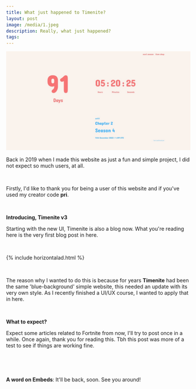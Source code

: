```yaml
---
title: What just happened to Timenite?
layout: post
image: /media/1.jpeg
description: Really, what just happened?
tags: 
---
```


![New Timenite](/media/1.jpeg)

Back in 2019 when I made this website as just a fun and simple project,
I did not expect so much users, at all.

&nbsp;

Firstly, I'd like to thank you for being a user of this website and
if you've used my creator code **pri**.

&nbsp;

<strong class="is-size-4">Introducing, Timenite v3</strong>

Starting with the new UI, Timenite is also a blog now. 
What you're reading here is the very first blog post in here.

&nbsp;

{% include horizontalad.html %}

&nbsp;



The reason why I wanted to do this is because for years **Timenite** had been the same 'blue-background'
simple website, this needed an update with its very own style. As I recently finished a UI/UX course, I wanted to
apply that in here. 

&nbsp;

<strong class="is-size-4">What to expect?</strong>

Expect some articles related to Fortnite from now, I'll try to post once in a while. 
Once again, thank you for reading this. Tbh this post was more of a test to see if things are working fine.

&nbsp;



&nbsp;


**A word on Embeds**: It'll be back, soon. See you around!
